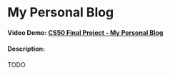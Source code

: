 # My Personal Blog
#### Video Demo: [CS50 Final Project - My Personal Blog](https://youtu.be/dySuH8xAoV8)
#### Description: 
TODO
